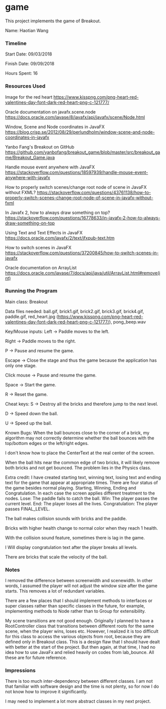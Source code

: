 game
====

This project implements the game of Breakout.

Name: Haotian Wang

### Timeline

Start Date: 09/03/2018

Finish Date: 09/09/2018

Hours Spent: 16

### Resources Used
Image for the red heart
https://www.kisspng.com/png-heart-red-valentines-day-font-dark-red-heart-png-c-121777/

Oracle documentation on javafx.scene.node
https://docs.oracle.com/javase/8/javafx/api/javafx/scene/Node.html

Window, Scene and Node coordinates in JavaFX
https://blog.crisp.se/2012/08/29/perlundholm/window-scene-and-node-coordinates-in-javafx

Yanbo Fang's Breakout on GitHub
https://github.com/yanbofang/breakout_game/blob/master/src/breakout_game/Breakout_Game.java

Handle mouse event anywhere with JavaFX
https://stackoverflow.com/questions/18597939/handle-mouse-event-anywhere-with-javafx

How to properly switch scenes/change root node of scene in JavaFX without FXML?
https://stackoverflow.com/questions/43761138/how-to-properly-switch-scenes-change-root-node-of-scene-in-javafx-without-fxml

In Javafx 2, how to always draw something on top?
https://stackoverflow.com/questions/16778633/in-javafx-2-how-to-always-draw-something-on-top

Using Text and Text Effects in JavaFX
https://docs.oracle.com/javafx/2/text/jfxpub-text.htm

How to switch scenes in JavaFX
https://stackoverflow.com/questions/37200845/how-to-switch-scenes-in-javafx

Oracle documentation on ArrayList
https://docs.oracle.com/javase/7/docs/api/java/util/ArrayList.html#remove(int)

### Running the Program

Main class: Breakout

Data files needed: ball.gif, brick1.gif, brick2.gif, brick3.gif, brick4.gif, paddle.gif, red_heart.jpg (https://www.kisspng.com/png-heart-red-valentines-day-font-dark-red-heart-png-c-121777/), pong_beep.wav

Key/Mouse inputs:
Left -> Paddle moves to the left.

Right -> Paddle moves to the right.

P -> Pause and resume the game.

Escape -> Close the stage and thus the game because the application has only one stage.

Click mouse -> Pause and resume the game.

Space -> Start the game.

R -> Reset the game.

Cheat keys:
S -> Destroy all the bricks and therefore jump to the next level.

D -> Speed down the ball.

U -> Speed up the ball.

Known Bugs:
When the ball bounces close to the corner of a brick, my algorithm may not correctly determine whether the ball bounces with the top/bottom edges or the left/right edges.

I don't know how to place the CenterText at the real center of the screen.

When the ball hits near the common edge of two bricks, it will likely remove both bricks and not get bounced. The problem lies in the Physics class.

Extra credit:
I have created starting text, winning text, losing text and ending text for the game that appear at appropriate times. There are four status of the game besides normal playing. Starting, Winning, Ending and Congratulation. In each case the screen applies different treatment to the nodes.
Lose: The paddle fails to catch the ball.
Win: The player passes the current level.
End: The player loses all the lives.
Congratulation: The player passes FINAL_LEVEL.

The ball makes collision sounds with bricks and the paddle.

Bricks with higher health change to normal color when they reach 1 health.

With the collision sound feature, sometimes there is lag in the game.

I Will display congratulation text after the player breaks all levels.

There are bricks that scale the velocity of the ball.

### Notes
I removed the difference between screenwidth and scenewidth. In other words, I assumed the player will not adjust the window size after the game starts. This removes a lot of redundant variables.

There are a few places that I should implement methods to interfaces or super classes rather than specific classes in the future, for example, implementing methods to Node rather than to Group for extensibility.

My scene transitions are not good enough. Originally I planned to have a RootController class that transitions between different roots for the same scene, when the player wins, loses etc. However, I realized it is too difficult for this class to access the various objects from root, because they are defined only in Breakout class. This is a design flaw that I should have dealt with better at the start of the project. But then again, at that time, I had no idea how to use JavaFx and relied heavily on codes from lab_bounce. All these are for future reference.

### Impressions
There is too much inter-dependency between different classes. I am not that familiar with software design and the time is not plenty, so for now I do not know how to improve it significantly.

I may need to implement a lot more abstract classes in my next project.
